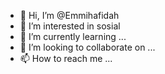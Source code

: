 - 👋 Hi, I’m @Emmihafidah
- 👀 I’m interested in sosial
- 🌱 I’m currently learning ...
- 💞️ I’m looking to collaborate on ...
- 📫 How to reach me ...

<!---
Emmihafidah/Emmihafidah is a ✨ special ✨ repository because its `README.md` (this file) appears on your GitHub profile.
You can click the Preview link to take a look at your changes.
--->
